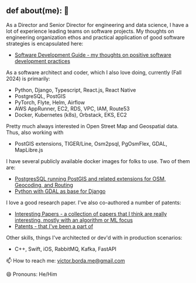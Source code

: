 ## def about(me): 👋

As a Director and Senior Director for engineering and data science, I have a lot of experience leading teams on software projects. My thoughts on engineering organization ethos and practical application of good software strategies is encapsulated here:
- [Software Development Guide - my thoughts on positive software development practices](https://github.com/victorborda/software-dev-guide)

As a software architect and coder, which I also love doing, currently (Fall 2024) is primarily:
- Python, Django, Typescript, React.js, React Native
- PostgreSQL, PostGIS
- PyTorch, Flyte, Helm, Airflow
- AWS AppRunner, EC2, RDS, VPC, IAM, Route53
- Docker, Kubernetes (k8s), Orbstack, EKS, EC2

Pretty much always interested in Open Street Map and Geospatial data. Thus, also working with
- PostGIS extensions, TIGER/Line, Osm2psql, PgOsmFlex, GDAL, MapLibre.js

I have several publicly available docker images for folks to use. Two of them are:
- [PostgresSQL running PostGIS and related extensions for OSM, Geocoding, and Routing](https://hub.docker.com/r/therapeuticyoga/postgis-osm-geo-route-amd)
- [Python with GDAL as base for Django](https://hub.docker.com/r/therapeuticyoga/django-geo-base-amd)

I love a good research paper. I've also co-authored a number of patents:
- [Interesting Papers - a collection of papers that I think are really interesting, mostly with an algorithm or ML focus](https://github.com/victorborda/interesting-papers)
- [Patents - that I've been a part of](https://github.com/victorborda/patents)

Other skills, things I've architected or dev'd with in production scenarios:
- C++, Swift, iOS, RabbitMQ, Kafka, FastAPI

📫 How to reach me: victor.borda.me@gmail.com

😄 Pronouns: He/Him
